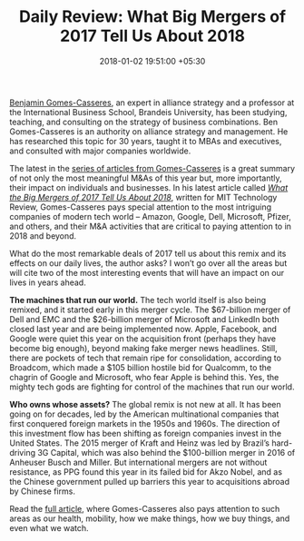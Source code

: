 ﻿---
title: 'Daily Review: What Big Mergers of 2017 Tell Us About 2018'
date: 2018-01-02 19:51:00 +05:30
tags:
- investments
- M&A
- machine learning
- robotics
Image: "/uploads/asadasd.jpg"
Person: Elena Mesropyan
category:
- Enabling Technologies
Companies:
- Amazon
- Google
- Dell
- Microsoft
- Qualcomm
- Apple
- Facebook
Markets:
- US
- North America
- Europe
- Asia
- China
---

[Benjamin Gomes-Casseres](https://www.linkedin.com/in/bengomescasseres/), an expert in alliance strategy and a professor at the International Business School, Brandeis University, has been studying, teaching, and consulting on the strategy of business combinations. Ben Gomes-Casseres is an authority on alliance strategy and management. He has researched this topic for 30 years, taught it to MBAs and executives, and consulted with major companies worldwide.

The latest in the [series of articles from Gomes-Casseres](https://hbr.org/search?term=benjamin\+gomes-casseres) is a great summary of not only the most meaningful M&As of this year but, more importantly, their impact on individuals and businesses. In his latest article called *[What the Big Mergers of 2017 Tell Us About 2018](https://hbr.org/2017/12/what-the-big-mergers-of-2017-tell-us-about-2018)*, written for MIT Technology Review, Gomes-Casseres pays special attention to the most intriguing companies of modern tech world – Amazon, Google, Dell, Microsoft, Pfizer, and others, and their M&A activities that are critical to paying attention to in 2018 and beyond.

What do the most remarkable deals of 2017 tell us about this remix and its effects on our daily lives, the author asks? I won’t go over all the areas but will cite two of the most interesting events that will have an impact on our lives in years ahead.

**The machines that run our world.** The tech world itself is also being remixed, and it started early in this merger cycle. The $67-billion merger of Dell and EMC and the $26-billion merger of Microsoft and LinkedIn both closed last year and are being implemented now. Apple, Facebook, and Google were quiet this year on the acquisition front (perhaps they have become big enough), beyond making fake merger news headlines. Still, there are pockets of tech that remain ripe for consolidation, according to Broadcom, which made a $105 billion hostile bid for Qualcomm, to the chagrin of Google and Microsoft, who fear Apple is behind this. Yes, the mighty tech gods are fighting for control of the machines that run our world.

**Who owns whose assets?** The global remix is not new at all. It has been going on for decades, led by the American multinational companies that first conquered foreign markets in the 1950s and 1960s. The direction of this investment flow has been shifting as foreign companies invest in the United States. The 2015 merger of Kraft and Heinz was led by Brazil’s hard-driving 3G Capital, which was also behind the $100-billion merger in 2016 of Anheuser Busch and Miller. But international mergers are not without resistance, as PPG found this year in its failed bid for Akzo Nobel, and as the Chinese government pulled up barriers this year to acquisitions abroad by Chinese firms.

Read the [full article](https://hbr.org/2017/12/what-the-big-mergers-of-2017-tell-us-about-2018), where Gomes-Casseres also pays attention to such areas as our health, mobility, how we make things, how we buy things, and even what we watch.